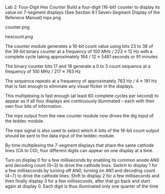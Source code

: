 
Lab 2: Four-Digit Hex Counter
Build a four-digit (16-bit) counter to display its value on 7-segment displays (See Section 9.1 Seven-Segment Display of the Refenece Manual)
mpx.png

counter.png

hexcount.png

The counter module generates a 16-bit count value using bits 23 to 38 of the 39-bit binary counter at a frequency of 100 MHz / 223 ≈ 12 Hz with a complete cycle taking approximately 164 / 12 ≈ 5461 seconds or 91 minutes

The binary counter bits 17 and 18 generate a 0 to 3 count sequence at a frequency of 100 MHz / 217 ≈ 763 Hz

The sequence repeats at a frequency of approximately 763 Hz / 4 ≈ 191 Hz that is fast enough to eliminate any visual flicker in the displays.

This multiplexing is fast enough (at least 60 complete cycles per second) to appear as if all four displays are continuously illuminated – each with their own four bits of information.

The mpx output from the new counter module now drives the dig input of the leddec module.

The mpx signal is also used to select which 4-bits of the 16-bit count output should be sent to the data input of the leddec module.

By time multiplexing the 7-segment displays that share the same cathode lines (CA to CG), four different digits can appear on one display at a time.

Turn on display 0 for a few milliseconds by enabling its common anode AN0 and decoding count (0~3) to drive the cathode lines.
Switch to display 1 for a few milliseconds by turning off AN0, turning on AN1 and decoding count (4~7) to drive the cathode lines.
Shift to display 2 for a few milliseconds and then finally display 3 for a few milliseconds, after that go back and start again at display 0.
Each digit is thus illuminated only one quarter of the time

